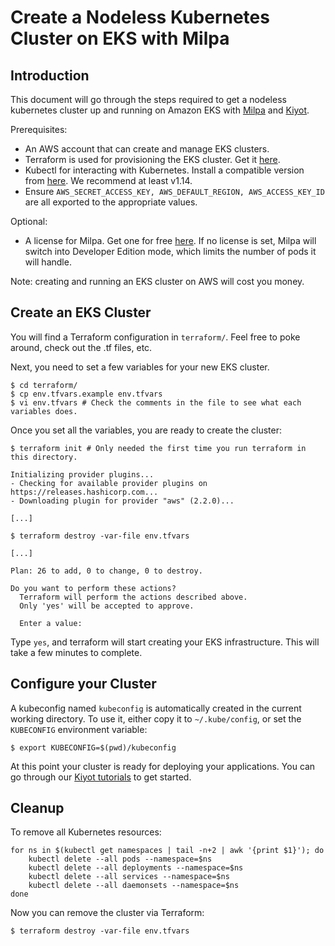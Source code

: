 # Create a Nodeless Kubernetes Cluster on EKS with Milpa

## Introduction

This document will go through the steps required to get a nodeless kubernetes cluster up and running on Amazon EKS with [Milpa](https://www.elotl.co/milpadocs) and [Kiyot](https://www.elotl.co/kiyotdocs).

Prerequisites:
* An AWS account that can create and manage EKS clusters.
* Terraform is used for provisioning the EKS cluster. Get it [here](https://www.terraform.io/downloads.html).
* Kubectl for interacting with Kubernetes. Install a compatible version from [here](https://kubernetes.io/docs/tasks/tools/install-kubectl/#install-kubectl). We recommend at least v1.14.
* Ensure `AWS_SECRET_ACCESS_KEY, AWS_DEFAULT_REGION, AWS_ACCESS_KEY_ID` are all exported to the appropriate values.

Optional:
* A license for Milpa. Get one for free [here](https://www.elotl.co/trial). If no license is set, Milpa will switch into Developer Edition mode, which limits the number of pods it will handle.

Note: creating and running an EKS cluster on AWS will cost you money.

## Create an EKS Cluster

You will find a Terraform configuration in `terraform/`. Feel free to poke around, check out the .tf files, etc.

Next, you need to set a few variables for your new EKS cluster.

```
$ cd terraform/
$ cp env.tfvars.example env.tfvars
$ vi env.tfvars # Check the comments in the file to see what each variables does.
```

Once you set all the variables, you are ready to create the cluster:

```
$ terraform init # Only needed the first time you run terraform in this directory.

Initializing provider plugins...
- Checking for available provider plugins on https://releases.hashicorp.com...
- Downloading plugin for provider "aws" (2.2.0)...

[...]

$ terraform destroy -var-file env.tfvars

[...]

Plan: 26 to add, 0 to change, 0 to destroy.

Do you want to perform these actions?
  Terraform will perform the actions described above.
  Only 'yes' will be accepted to approve.

  Enter a value:
```

Type `yes`, and terraform will start creating your EKS infrastructure. This will take a few minutes to complete.

## Configure your Cluster

A kubeconfig named `kubeconfig` is automatically created in the current working directory. To use it, either copy it to `~/.kube/config`, or set the `KUBECONFIG` environment variable:

```
$ export KUBECONFIG=$(pwd)/kubeconfig
```

At this point your cluster is ready for deploying your applications. You can go through our [Kiyot tutorials](https://static.elotl.co/docs/latest/kiyot/kiyot.html#tutorials) to get started.

## Cleanup

To remove all Kubernetes resources:

```
for ns in $(kubectl get namespaces | tail -n+2 | awk '{print $1}'); do
    kubectl delete --all pods --namespace=$ns
    kubectl delete --all deployments --namespace=$ns
    kubectl delete --all services --namespace=$ns
    kubectl delete --all daemonsets --namespace=$ns
done
```

Now you can remove the cluster via Terraform:

```
$ terraform destroy -var-file env.tfvars
```
